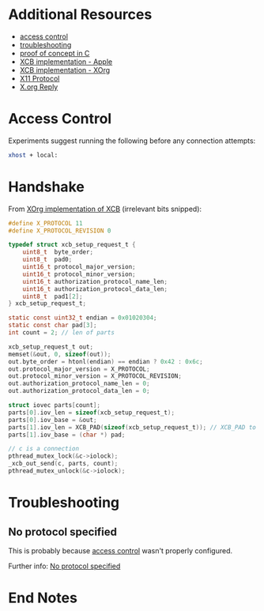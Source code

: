 # Additional Resources
 * [access control](#access-control)
 * [troubleshooting](#troubleshooting)
 * [proof of concept in C](poc/x11-poc.c)
 * [XCB implementation - Apple][1]
 * [XCB implementation - XOrg][2]
 * [X11 Protocol][5]
 * [X.org Reply][6]

# Access Control
Experiments suggest running the following before any connection attempts:

```sh
xhost + local:
```

# Handshake
From [XOrg implementation of XCB][2] (irrelevant bits snipped):

```c
#define X_PROTOCOL 11
#define X_PROTOCOL_REVISION 0

typedef struct xcb_setup_request_t {
    uint8_t  byte_order;
    uint8_t  pad0;
    uint16_t protocol_major_version;
    uint16_t protocol_minor_version;
    uint16_t authorization_protocol_name_len;
    uint16_t authorization_protocol_data_len;
    uint8_t  pad1[2];
} xcb_setup_request_t;

static const uint32_t endian = 0x01020304;
static const char pad[3];
int count = 2; // len of parts

xcb_setup_request_t out;
memset(&out, 0, sizeof(out));
out.byte_order = htonl(endian) == endian ? 0x42 : 0x6c;
out.protocol_major_version = X_PROTOCOL;
out.protocol_minor_version = X_PROTOCOL_REVISION;
out.authorization_protocol_name_len = 0;
out.authorization_protocol_data_len = 0;

struct iovec parts[count];
parts[0].iov_len = sizeof(xcb_setup_request_t);
parts[0].iov_base = &out;
parts[1].iov_len = XCB_PAD(sizeof(xcb_setup_request_t)); // XCB_PAD to 4 bytes
parts[1].iov_base = (char *) pad;

// c is a connection
pthread_mutex_lock(&c->iolock);
_xcb_out_send(c, parts, count);
pthread_mutex_unlock(&c->iolock);
```

# Troubleshooting

## No protocol specified
This is probably because [access control](#access-control) wasn't properly
configured.

Further info: [No protocol specified][4]

# End Notes
[1]: <https://opensource.apple.com/source/X11libs/X11libs-17.3/libxcb/libxcb-1.0/src/xcb_util.c.auto.html> "Apple xcb_util.c"

[2]: <https://gitlab.freedesktop.org/xorg/lib/libxcb/-/blob/master/src/xcb_util.c> "XOrg xcb_util.c"

[3]: <https://www.x.org/releases/X11R7.6/doc/xproto/x11protocol.html> "X Window System Protocol"

[4]: <https://unix.stackexchange.com/questions/209746/how-to-resolve-no-protocol-specified-for-su-user> "Stack Exchange - How to resolve ..."

[5]: <https://stackoverflow.com/questions/9644251/how-do-unix-domain-sockets-differentiate-between-multiple-clients> "UNIX sockets with multiple clients"

[6]: <https://cgit.freedesktop.org/xorg/proto/xproto/tree/Xproto.h> "Xproto.h"
